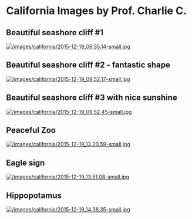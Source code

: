 # California Images by Prof. Charlie C.

## Beautiful seashore cliff #1
[![/images/california/2015-12-19_09.35.14-small.jpg](/images/california/2015-12-19_09.35.14-small.jpg)](/images/california/2015-12-19_09.35.14.jpg)

## Beautiful seashore cliff #2 - fantastic shape
[![/images/california/2015-12-19_09.52.17-small.jpg](/images/california/2015-12-19_09.52.17-small.jpg)](/images/california/2015-12-19_09.52.17.jpg)

## Beautiful seashore cliff #3 with nice sunshine
[![/images/california/2015-12-19_09.52.45-small.jpg](/images/california/2015-12-19_09.52.45-small.jpg)](/images/california/2015-12-19_09.52.45.jpg)

## Peaceful Zoo
[![/images/california/2015-12-19_13.20.59-small.jpg](/images/california/2015-12-19_13.20.59-small.jpg)](/images/california/2015-12-19_13.20.59.jpg)

## Eagle sign
[![/images/california/2015-12-19_13.51.08-small.jpg](/images/california/2015-12-19_13.51.08-small.jpg)](/images/california/2015-12-19_13.51.08.jpg)

## Hippopotamus
[![/images/california/2015-12-19_14.38.35-small.jpg](/images/california/2015-12-19_14.38.35-small.jpg)](/images/california/2015-12-19_14.38.35.jpg)
